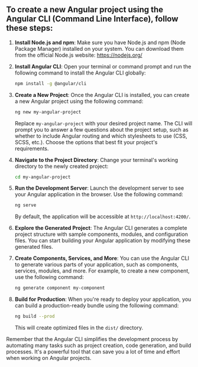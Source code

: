 ##  To create a new Angular project using the Angular CLI (Command Line Interface), follow these steps:

1. **Install Node.js and npm**:
   Make sure you have Node.js and npm (Node Package Manager) installed on your system. You can download them from the official Node.js website: https://nodejs.org/

2. **Install Angular CLI**:
   Open your terminal or command prompt and run the following command to install the Angular CLI globally:

   ```bash
   npm install -g @angular/cli
   ```

3. **Create a New Project**:
   Once the Angular CLI is installed, you can create a new Angular project using the following command:

   ```bash
   ng new my-angular-project
   ```

   Replace `my-angular-project` with your desired project name. The CLI will prompt you to answer a few questions about the project setup, such as whether to include Angular routing and which stylesheets to use (CSS, SCSS, etc.). Choose the options that best fit your project's requirements.

4. **Navigate to the Project Directory**:
   Change your terminal's working directory to the newly created project:

   ```bash
   cd my-angular-project
   ```

5. **Run the Development Server**:
   Launch the development server to see your Angular application in the browser. Use the following command:

   ```bash
   ng serve
   ```

   By default, the application will be accessible at `http://localhost:4200/`.

6. **Explore the Generated Project**:
   The Angular CLI generates a complete project structure with sample components, modules, and configuration files. You can start building your Angular application by modifying these generated files.

7. **Create Components, Services, and More**:
   You can use the Angular CLI to generate various parts of your application, such as components, services, modules, and more. For example, to create a new component, use the following command:

   ```bash
   ng generate component my-component
   ```

8. **Build for Production**:
   When you're ready to deploy your application, you can build a production-ready bundle using the following command:

   ```bash
   ng build --prod
   ```

   This will create optimized files in the `dist/` directory.

Remember that the Angular CLI simplifies the development process by automating many tasks such as project creation, code generation, and build processes. It's a powerful tool that can save you a lot of time and effort when working on Angular projects.
